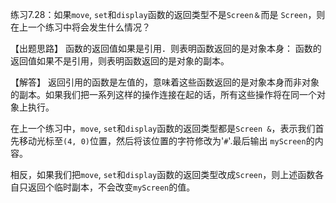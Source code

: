 练习7.28：如果`move`, `set`和`display`函数的返回类型不是`Screen＆`而是 `Screen`，则在上一个练习中将会发生什么情况？

【出题思路】
函数的返回值如果是引用．则表明函数返回的是对象本身：
函数的返回值如果不是引用，则表明函数返回的是对象的副本。

【解答】
返回引用的函数是左值的，意味着这些函数返回的是对象本身而非对象的副本。如果我们把一系列这样的操作连接在起的话，所有这些操作将在同一个对象上执行。

在上一个练习中，`move`, `set`和`display`函数的返回类型都是`Screen &`，表示我们首先移动光标至`(4, 0)`位置，然后将该位置的字符修改为'`#`'.最后输出 `myScreen`的内容。

相反，如果我们把`move`, `set`和`display`函数的返回类型改成`Screen`，则上述函数各自只返回个临时副本，不会改变`myScreen`的值。
